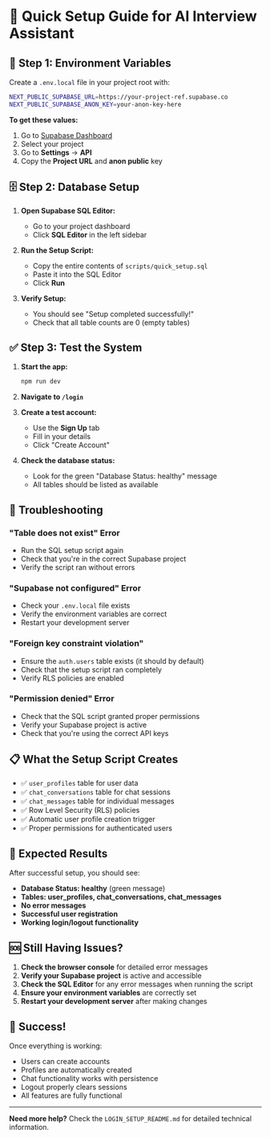 # 🚀 Quick Setup Guide for AI Interview Assistant

## 🔧 **Step 1: Environment Variables**

Create a `.env.local` file in your project root with:

```bash
NEXT_PUBLIC_SUPABASE_URL=https://your-project-ref.supabase.co
NEXT_PUBLIC_SUPABASE_ANON_KEY=your-anon-key-here
```

**To get these values:**
1. Go to [Supabase Dashboard](https://supabase.com/dashboard)
2. Select your project
3. Go to **Settings** → **API**
4. Copy the **Project URL** and **anon public** key

## 🗄️ **Step 2: Database Setup**

1. **Open Supabase SQL Editor:**
   - Go to your project dashboard
   - Click **SQL Editor** in the left sidebar

2. **Run the Setup Script:**
   - Copy the entire contents of `scripts/quick_setup.sql`
   - Paste it into the SQL Editor
   - Click **Run**

3. **Verify Setup:**
   - You should see "Setup completed successfully!"
   - Check that all table counts are 0 (empty tables)

## ✅ **Step 3: Test the System**

1. **Start the app:**
   ```bash
   npm run dev
   ```

2. **Navigate to `/login`**

3. **Create a test account:**
   - Use the **Sign Up** tab
   - Fill in your details
   - Click "Create Account"

4. **Check the database status:**
   - Look for the green "Database Status: healthy" message
   - All tables should be listed as available

## 🐛 **Troubleshooting**

### **"Table does not exist" Error**
- Run the SQL setup script again
- Check that you're in the correct Supabase project
- Verify the script ran without errors

### **"Supabase not configured" Error**
- Check your `.env.local` file exists
- Verify the environment variables are correct
- Restart your development server

### **"Foreign key constraint violation"**
- Ensure the `auth.users` table exists (it should by default)
- Check that the setup script ran completely
- Verify RLS policies are enabled

### **"Permission denied" Error**
- Check that the SQL script granted proper permissions
- Verify your Supabase project is active
- Check that you're using the correct API keys

## 📋 **What the Setup Script Creates**

- ✅ `user_profiles` table for user data
- ✅ `chat_conversations` table for chat sessions
- ✅ `chat_messages` table for individual messages
- ✅ Row Level Security (RLS) policies
- ✅ Automatic user profile creation trigger
- ✅ Proper permissions for authenticated users

## 🎯 **Expected Results**

After successful setup, you should see:
- **Database Status: healthy** (green message)
- **Tables: user_profiles, chat_conversations, chat_messages**
- **No error messages**
- **Successful user registration**
- **Working login/logout functionality**

## 🆘 **Still Having Issues?**

1. **Check the browser console** for detailed error messages
2. **Verify your Supabase project** is active and accessible
3. **Check the SQL Editor** for any error messages when running the script
4. **Ensure your environment variables** are correctly set
5. **Restart your development server** after making changes

## 🎉 **Success!**

Once everything is working:
- Users can create accounts
- Profiles are automatically created
- Chat functionality works with persistence
- Logout properly clears sessions
- All features are fully functional

---

**Need more help?** Check the `LOGIN_SETUP_README.md` for detailed technical information.
